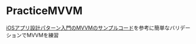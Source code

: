# PracticeMVVM
[iOSアプリ設計パターン入門のMVVMのサンプルコード](https://github.com/peaks-cc/iOS_architecture_samplecode/tree/master/07)を参考に簡単なバリデーションでMVVMを練習
